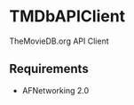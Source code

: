 TMDbAPIClient
=============

TheMovieDB.org API Client


Requirements
------------

- AFNetworking 2.0
